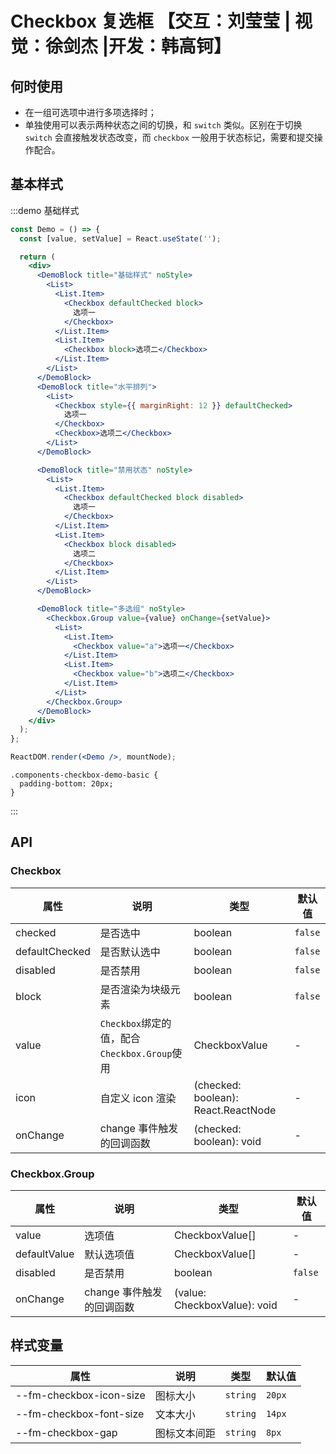 # Checkbox 复选框 【交互：刘莹莹 | 视觉：徐剑杰 |开发：韩高钶】

## 何时使用

- 在一组可选项中进行多项选择时；
- 单独使用可以表示两种状态之间的切换，和 `switch` 类似。区别在于切换 `switch` 会直接触发状态改变，而 `checkbox` 一般用于状态标记，需要和提交操作配合。

## 基本样式

:::demo 基础样式

```jsx
const Demo = () => {
  const [value, setValue] = React.useState('');

  return (
    <div>
      <DemoBlock title="基础样式" noStyle>
        <List>
          <List.Item>
            <Checkbox defaultChecked block>
              选项一
            </Checkbox>
          </List.Item>
          <List.Item>
            <Checkbox block>选项二</Checkbox>
          </List.Item>
        </List>
      </DemoBlock>
      <DemoBlock title="水平排列">
        <List>
          <Checkbox style={{ marginRight: 12 }} defaultChecked>
            选项一
          </Checkbox>
          <Checkbox>选项二</Checkbox>
        </List>
      </DemoBlock>

      <DemoBlock title="禁用状态" noStyle>
        <List>
          <List.Item>
            <Checkbox defaultChecked block disabled>
              选项一
            </Checkbox>
          </List.Item>
          <List.Item>
            <Checkbox block disabled>
              选项二
            </Checkbox>
          </List.Item>
        </List>
      </DemoBlock>

      <DemoBlock title="多选组" noStyle>
        <Checkbox.Group value={value} onChange={setValue}>
          <List>
            <List.Item>
              <Checkbox value="a">选项一</Checkbox>
            </List.Item>
            <List.Item>
              <Checkbox value="b">选项二</Checkbox>
            </List.Item>
          </List>
        </Checkbox.Group>
      </DemoBlock>
    </div>
  );
};

ReactDOM.render(<Demo />, mountNode);
```

```less
.components-checkbox-demo-basic {
  padding-bottom: 20px;
}
```

:::

## API

### Checkbox

| 属性           | 说明                                         | 类型                                | 默认值  |
| -------------- | -------------------------------------------- | ----------------------------------- | ------- |
| checked        | 是否选中                                     | boolean                             | `false` |
| defaultChecked | 是否默认选中                                 | boolean                             | `false` |
| disabled       | 是否禁用                                     | boolean                             | `false` |
| block          | 是否渲染为块级元素                           | boolean                             | `false` |
| value          | `Checkbox`绑定的值，配合`Checkbox.Group`使用 | CheckboxValue                       | -       |
| icon           | 自定义 icon 渲染                             | (checked: boolean): React.ReactNode | -       |
| onChange       | change 事件触发的回调函数                    | (checked: boolean): void            | -       |

### Checkbox.Group

| 属性         | 说明                      | 类型                         | 默认值  |
| ------------ | ------------------------- | ---------------------------- | ------- |
| value        | 选项值                    | CheckboxValue[]              | -       |
| defaultValue | 默认选项值                | CheckboxValue[]              | -       |
| disabled     | 是否禁用                  | boolean                      | `false` |
| onChange     | change 事件触发的回调函数 | (value: CheckboxValue): void | -       |

## 样式变量

| 属性                    | 说明         | 类型     | 默认值 |
| ----------------------- | ------------ | -------- | ------ |
| --fm-checkbox-icon-size | 图标大小     | `string` | `20px` |
| --fm-checkbox-font-size | 文本大小     | `string` | `14px` |
| --fm-checkbox-gap       | 图标文本间距 | `string` | `8px`  |

